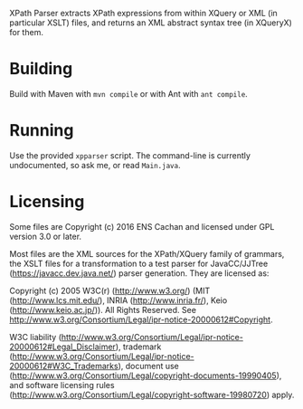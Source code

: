 XPath Parser extracts XPath expressions from within XQuery or XML (in
particular XSLT) files, and returns an XML abstract syntax tree (in
XQueryX) for them.

# Building

Build with Maven with `mvn compile` or with Ant with `ant compile`.


# Running

Use the provided `xpparser` script.  The command-line is currently
undocumented, so ask me, or read `Main.java`.


# Licensing

Some files are Copyright (c) 2016 ENS Cachan and licensed under GPL
version 3.0 or later.

Most files are the XML sources for the XPath/XQuery family of
grammars, the XSLT files for a transformation to a test parser for
JavaCC/JJTree (https://javacc.dev.java.net/) parser generation.  They
are licensed as:

Copyright (c) 2005 W3C(r) (http://www.w3.org/) (MIT
(http://www.lcs.mit.edu/), INRIA (http://www.inria.fr/), Keio
(http://www.keio.ac.jp/)).  All Rights Reserved.  See
http://www.w3.org/Consortium/Legal/ipr-notice-20000612#Copyright.

W3C liability
(http://www.w3.org/Consortium/Legal/ipr-notice-20000612#Legal_Disclaimer),
trademark
(http://www.w3.org/Consortium/Legal/ipr-notice-20000612#W3C_Trademarks),
document use
(http://www.w3.org/Consortium/Legal/copyright-documents-19990405), and
software licensing rules
(http://www.w3.org/Consortium/Legal/copyright-software-19980720)
apply.
